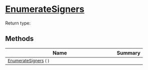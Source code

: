 # [EnumerateSigners](./DataSetLoader-100663877.md)


Return type:
## Methods

| Name | Summary | 
| --- | --- | 
| <sub>[EnumerateSigners](./DataSetLoader-100663877.md) (  )</sub><img width=200/>| <sub></sub>| <br>


